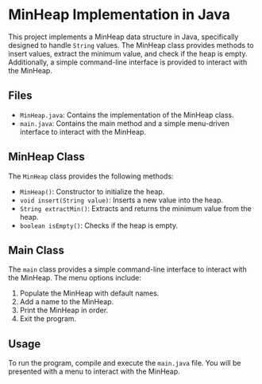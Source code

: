 # MinHeap Implementation in Java

This project implements a MinHeap data structure in Java, specifically designed to handle `String` values. The MinHeap class provides methods to insert values, extract the minimum value, and check if the heap is empty. Additionally, a simple command-line interface is provided to interact with the MinHeap.

## Files

- `MinHeap.java`: Contains the implementation of the MinHeap class.
- `main.java`: Contains the main method and a simple menu-driven interface to interact with the MinHeap.

## MinHeap Class

The `MinHeap` class provides the following methods:

- `MinHeap()`: Constructor to initialize the heap.
- `void insert(String value)`: Inserts a new value into the heap.
- `String extractMin()`: Extracts and returns the minimum value from the heap.
- `boolean isEmpty()`: Checks if the heap is empty.

## Main Class

The `main` class provides a simple command-line interface to interact with the MinHeap. The menu options include:

1. Populate the MinHeap with default names.
2. Add a name to the MinHeap.
3. Print the MinHeap in order.
4. Exit the program.

## Usage

To run the program, compile and execute the `main.java` file. You will be presented with a menu to interact with the MinHeap.
